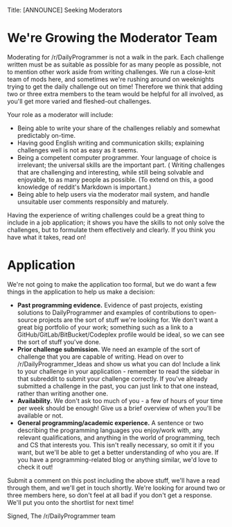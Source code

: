 Title: [ANNOUNCE] Seeking Moderators

# We're Growing the Moderator Team

Moderating for /r/DailyProgrammer is not a walk in the park. Each challenge written must be as suitable as possible for as many people as possible, not to mention other work aside from writing challenges. We run a close-knit team of mods here, and sometimes we're rushing around on weeknights trying to get the daily challenge out on time! Therefore we think that adding two or three extra members to the team would be helpful for all involved, as you'll get more varied and fleshed-out challenges.

Your role as a moderator will include:

* Being able to write your share of the challenges reliably and somewhat predictably on-time.
* Having good English writing and communication skills; explaining challenges well is not as easy as it seems.
* Being a competent computer programmer. Your language of choice is irrelevant; the universal skills are the important part.
( Writing challenges that are challenging and interesting, while still being solvable and enjoyable, to as many people as possible. (To extend on this, a good knowledge of reddit's Markdown is important.)
* Being able to help users via the moderator mail system, and handle unsuitable user comments responsibly and maturely.

Having the experience of writing challenges could be a great thing to include in a job application; it shows you have the skills to not only solve the challenges, but to formulate them effectively and clearly. If you think you have what it takes, read on!

# Application

We're not going to make the application too formal, but we do want a few things in the application to help us make a decision:

- **Past programming evidence.** Evidence of past projects, existing solutions to DailyProgrammer and examples of contributions to open-source projects are the sort of stuff we're looking for. We don't want a great big portfolio of your work; something such as a link to a GitHub/GitLab/BitBucket/Codeplex profile would be ideal, so we can see the sort of stuff you've done.
- **Prior challenge submission.** We need an example of the sort of challenge that you are capable of writing. Head on over to /r/DailyProgrammer_Ideas and show us what you can do! Include a link to your challenge in your application - remember to read the sidebar in that subreddit to submit your challenge correctly. If you've already submitted a challenge in the past, you can just link to that one instead, rather than writing another one.
- **Availability.** We don't ask too much of you - a few of hours of your time per week should be enough! Give us a brief overview of when you'll be available or not.
- **General programming/academic experience.** A sentence or two describing the programming languages you enjoy/work with, any relevant qualifications, and anything in the world of programming, tech and CS that interests you. This isn't really necessary, so omit it if you want, but we'll be able to get a better understanding of who you are. If you have a programming-related blog or anything similar, we'd love to check it out!

Submit a comment on this post including the above stuff, we'll have a read through them, and we'll get in touch shortly. We're looking for around two or three members here, so don't feel at all bad if you don't get a response. We'll put you onto the shortlist for next time!

Signed,  The /r/DailyProgrammer team